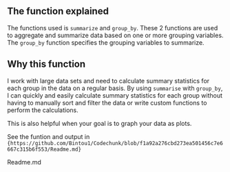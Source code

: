 ## The function explained

The functions used is `summarize` and `group_by`. These 2 functions are used to aggregate and summarize data based on one or more grouping variables. The `group_by` function  specifies the grouping variables to summarize. 


## Why this function

I work with large data sets and need to calculate summary statistics for each group in the data on a regular basis. By using `summarise` with `group_by`, I can quickly and easily calculate summary statistics for each group without having to manually sort and filter the data or write custom functions to perform the calculations.

This is also helpful when your goal is to graph your data as plots. 

See the funtion and output in `{https://github.com/Bintou1/Codechunk/blob/f1a92a276cbd273ea501456c7e6667c315b6f553/Readme.md}` 

Readme.md
